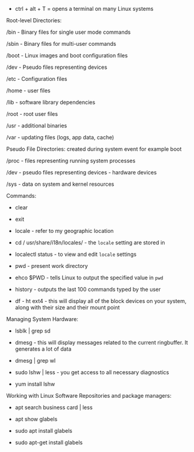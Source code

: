 * ctrl + alt  + T = opens a terminal on many Linux systems

Root-level Directories:

/bin - Binary files for single user mode commands

/sbin - Binary files for multi-user commands

/boot - Linux images and boot configuration files

/dev - Pseudo files representing devices

/etc - Configuration files

/home - user files

/lib - software library dependencies

/root - root user files

/usr - additional binaries

/var - updating files (logs, app data, cache)

Pseudo File Directories: created during system event for example boot

/proc - files representing running system processes

/dev - pseudo files representing devices - hardware devices

/sys - data on system and kernel resources

Commands:

* clear

* exit

* locale - refer to my geographic location

* cd / usr/share/i18n/locales/ - the `locale` setting are stored in

* localectl status - to view and edit `locale` settings

* pwd - present work directory

* ehco $PWD - tells Linux to output the specified value in `pwd`

* history - outputs the last 100 commands typed by the user

* df - ht ext4 - this will display all of the block devices on your system, along with their size and their mount point

Managing System Hardware:

* lsblk | grep sd

* dmesg - this will display messages related to the current ringbuffer. It generates a lot of data

* dmesg | grep wl

* sudo lshw | less - you get access to all necessary diagnostics

* yum install lshw

Working with Linux Software Repositories and package managers:

*  apt search business card | less

*  apt show glabels

*  sudo apt install glabels

*  sudo apt-get install glabels